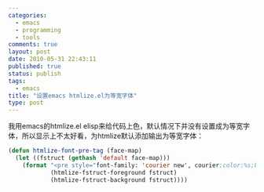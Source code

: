 ```yaml
--- 
categories: 
  - emacs
  - programming
  - tools
comments: true
layout: post
date: 2010-05-31 22:43:11
published: true
status: publish
tags: 
  - emacs
title: "设置emacs htmlize.el为等宽字体"
type: post
---
```


我用emacs的htmlize.el elisp来给代码上色，默认情况下并没有设置成为等宽字体，所以显示上不太好看，为htmlize默认添加输出为等宽字体：

```lisp
(defun htmlize-font-pre-tag (face-map)
  (let ((fstruct (gethash 'default face-map)))
    (format "<pre style="font-family: 'courier new', courier;color:%s;background-color:%s">"
            (htmlize-fstruct-foreground fstruct)
            (htmlize-fstruct-background fstruct))))
```
